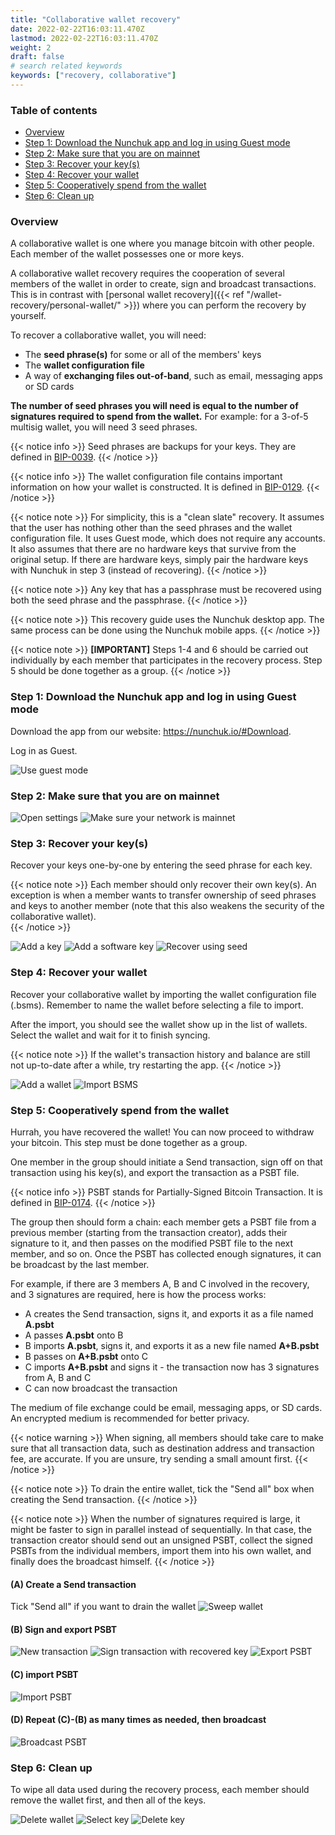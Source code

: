 ```yaml
---
title: "Collaborative wallet recovery"
date: 2022-02-22T16:03:11.470Z
lastmod: 2022-02-22T16:03:11.470Z
weight: 2
draft: false
# search related keywords
keywords: ["recovery, collaborative"]
---
```


### Table of contents
* [Overview](#overview)
* [Step 1: Download the Nunchuk app and log in using Guest mode](#step1)
* [Step 2: Make sure that you are on mainnet](#step2)
* [Step 3: Recover your key(s)](#step3)
* [Step 4: Recover your wallet](#step4)
* [Step 5: Cooperatively spend from the wallet](#step5)
* [Step 6: Clean up](#step6)

### Overview <a name="overview"></a>

A collaborative wallet is one where you manage bitcoin with other people. Each member of the wallet possesses one or more keys.

A collaborative wallet recovery requires the cooperation of several members of the wallet in order to create, sign and broadcast transactions. This is in contrast with [personal wallet recovery]({{< ref "/wallet-recovery/personal-wallet/" >}}) where you can perform the recovery by yourself.

To recover a collaborative wallet, you will need:
* The **seed phrase(s)** for some or all of the members' keys
* The **wallet configuration file**
* A way of **exchanging files out-of-band**, such as email, messaging apps or SD cards

**The number of seed phrases you will need is equal to the number of signatures required to spend from the wallet.** For example: for a 3-of-5 multisig wallet, you will need 3 seed phrases.

{{< notice info >}}
  Seed phrases are backups for your keys. They are defined in [BIP-0039](https://github.com/bitcoin/bips/blob/master/bip-0039.mediawiki).
{{< /notice >}}

{{< notice info >}}
  The wallet configuration file contains important information on how your wallet is constructed. It is defined in [BIP-0129](https://github.com/bitcoin/bips/blob/master/bip-0129.mediawiki).
{{< /notice >}}

{{< notice note >}}
  For simplicity, this is a "clean slate" recovery. It assumes that the user has nothing other than the seed phrases and the wallet configuration file. It uses Guest mode, which does not require any accounts. It also assumes that there are no hardware keys that survive from the original setup. If there are hardware keys, simply pair the hardware keys with Nunchuk in step 3 (instead of recovering).
{{< /notice >}}

{{< notice note >}}
  Any key that has a passphrase must be recovered using both the seed phrase and the passphrase.
{{< /notice >}}

{{< notice note >}}
  This recovery guide uses the Nunchuk desktop app. The same process can be done using the Nunchuk mobile apps.
{{< /notice >}}

{{< notice note >}}
  **[IMPORTANT]** Steps 1-4 and 6 should be carried out individually by each member that participates in the recovery process. Step 5 should be done together as a group.
{{< /notice >}}

### Step 1: Download the Nunchuk app and log in using Guest mode <a name="step1"></a>
Download the app from our website: https://nunchuk.io/#Download.

Log in as Guest.

![Use guest mode](guest_mode.jpg)

### Step 2: Make sure that you are on mainnet <a name="step2"></a>

![Open settings](settings.jpg)
![Make sure your network is mainnet](network_settings.jpg)

### Step 3: Recover your key(s) <a name="step3"></a>

Recover your keys one-by-one by entering the seed phrase for each key.

{{< notice note >}}
  Each member should only recover their own key(s). An exception is when a member wants to transfer ownership of seed phrases and keys to another member (note that this also weakens the security of the collaborative wallet).  
{{< /notice >}}

![Add a key](add_key.jpg)
![Add a software key](add_software_key.jpg)
![Recover using seed](recover_with_seed.jpg)

### Step 4: Recover your wallet <a name="step4"></a>

Recover your collaborative wallet by importing the wallet configuration file (.bsms). Remember to name the wallet before selecting a file to import.

After the import, you should see the wallet show up in the list of wallets. Select the wallet and wait for it to finish syncing.

{{< notice note >}}
  If the wallet's transaction history and balance are still not up-to-date after a while, try restarting the app.
{{< /notice >}}

![Add a wallet](add_wallet.jpg)
![Import BSMS](import_bsms.jpg)

### Step 5: Cooperatively spend from the wallet <a name="step5"></a>

Hurrah, you have recovered the wallet! You can now proceed to withdraw your bitcoin. This step must be done together as a group.

One member in the group should initiate a Send transaction, sign off on that transaction using his key(s), and export the transaction as a PSBT file.

{{< notice info >}}
  PSBT stands for Partially-Signed Bitcoin Transaction. It is defined in [BIP-0174](https://github.com/bitcoin/bips/blob/master/bip-0174.mediawiki).
{{< /notice >}}

The group then should form a chain: each member gets a PSBT file from a previous member (starting from the transaction creator), adds their signature to it, and then passes on the modified PSBT file to the next member, and so on. Once the PSBT has collected enough signatures, it can be broadcast by the last member.

For example, if there are 3 members A, B and C involved in the recovery, and 3 signatures are required, here is how the process works:
* A creates the Send transaction, signs it, and exports it as a file named **A.psbt**
* A passes **A.psbt** onto B
* B imports **A.psbt**, signs it, and exports it as a new file named **A+B.psbt**
* B passes on **A+B.psbt** onto C
* C imports **A+B.psbt** and signs it - the transaction now has 3 signatures from A, B and C
* C can now broadcast the transaction

The medium of file exchange could be email, messaging apps, or SD cards. An encrypted medium is recommended for better privacy.

{{< notice warning >}}
  When signing, all members should take care to make sure that all transaction data, such as destination address and transaction fee, are accurate.  If you are unsure, try sending a small amount first.
{{< /notice >}}

{{< notice note >}}
  To drain the entire wallet, tick the "Send all" box when creating the Send transaction.
{{< /notice >}}

{{< notice note >}}
  When the number of signatures required is large, it might be faster to sign in parallel instead of sequentially. In that case, the transaction creator should send out an unsigned PSBT, collect the signed PSBTs from the individual members, import them into his own wallet, and finally does the broadcast himself.
{{< /notice >}}

#### (A) Create a Send transaction

Tick "Send all" if you want to drain the wallet
![Sweep wallet](sweep_wallet.jpg)

#### (B) Sign and export PSBT
![New transaction](pending_sigs.jpg)
![Sign transaction with recovered key](sign.jpg)
![Export PSBT](export_psbt.jpg)

#### (C) import PSBT
![Import PSBT](import_psbt.jpg)

#### (D) Repeat (C)-(B) as many times as needed, then broadcast
![Broadcast PSBT](broadcast.jpg)

### Step 6: Clean up <a name="step6"></a>

To wipe all data used during the recovery process, each member should remove the wallet first, and then all of the keys.

![Delete wallet](delete_wallet.jpg)
![Select key](select_key.jpg)
![Delete key](delete_key.jpg)


